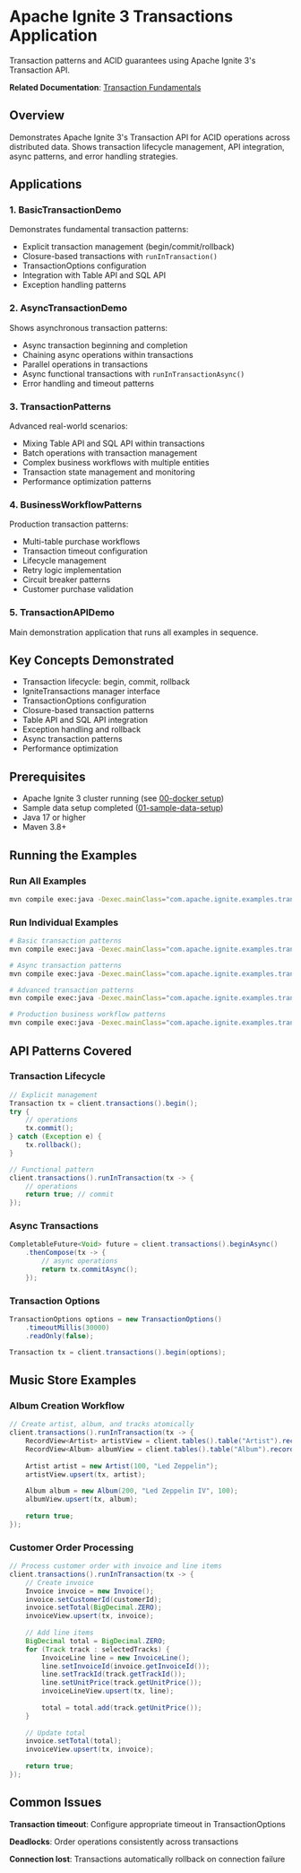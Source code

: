 # Apache Ignite 3 Transactions Application

Transaction patterns and ACID guarantees using Apache Ignite 3's Transaction API.

**Related Documentation**: [Transaction Fundamentals](../../docs/04-distributed-operations/01-transaction-fundamentals.md)

## Overview

Demonstrates Apache Ignite 3's Transaction API for ACID operations across distributed data. Shows transaction lifecycle management, API integration, async patterns, and error handling strategies.

## Applications

### 1. BasicTransactionDemo

Demonstrates fundamental transaction patterns:

- Explicit transaction management (begin/commit/rollback)
- Closure-based transactions with `runInTransaction()`
- TransactionOptions configuration
- Integration with Table API and SQL API
- Exception handling patterns

### 2. AsyncTransactionDemo  

Shows asynchronous transaction patterns:

- Async transaction beginning and completion
- Chaining async operations within transactions
- Parallel operations in transactions
- Async functional transactions with `runInTransactionAsync()`
- Error handling and timeout patterns

### 3. TransactionPatterns

Advanced real-world scenarios:

- Mixing Table API and SQL API within transactions
- Batch operations with transaction management
- Complex business workflows with multiple entities
- Transaction state management and monitoring
- Performance optimization patterns

### 4. BusinessWorkflowPatterns

Production transaction patterns:

- Multi-table purchase workflows
- Transaction timeout configuration
- Lifecycle management
- Retry logic implementation
- Circuit breaker patterns
- Customer purchase validation

### 5. TransactionAPIDemo

Main demonstration application that runs all examples in sequence.

## Key Concepts Demonstrated

- Transaction lifecycle: begin, commit, rollback
- IgniteTransactions manager interface
- TransactionOptions configuration
- Closure-based transaction patterns
- Table API and SQL API integration
- Exception handling and rollback
- Async transaction patterns
- Performance optimization

## Prerequisites

- Apache Ignite 3 cluster running (see [00-docker setup](../00-docker/README.md))
- Sample data setup completed ([01-sample-data-setup](../01-sample-data-setup/))
- Java 17 or higher
- Maven 3.8+

## Running the Examples

### Run All Examples

```bash
mvn compile exec:java -Dexec.mainClass="com.apache.ignite.examples.transactions.TransactionAPIDemo"
```

### Run Individual Examples

```bash
# Basic transaction patterns
mvn compile exec:java -Dexec.mainClass="com.apache.ignite.examples.transactions.BasicTransactionDemo"

# Async transaction patterns
mvn compile exec:java -Dexec.mainClass="com.apache.ignite.examples.transactions.AsyncTransactionDemo"

# Advanced transaction patterns
mvn compile exec:java -Dexec.mainClass="com.apache.ignite.examples.transactions.TransactionPatterns"

# Production business workflow patterns
mvn compile exec:java -Dexec.mainClass="com.apache.ignite.examples.transactions.BusinessWorkflowPatterns"
```

## API Patterns Covered

### Transaction Lifecycle

```java
// Explicit management
Transaction tx = client.transactions().begin();
try {
    // operations
    tx.commit();
} catch (Exception e) {
    tx.rollback();
}

// Functional pattern
client.transactions().runInTransaction(tx -> {
    // operations
    return true; // commit
});
```

### Async Transactions

```java
CompletableFuture<Void> future = client.transactions().beginAsync()
    .thenCompose(tx -> {
        // async operations
        return tx.commitAsync();
    });
```

### Transaction Options

```java
TransactionOptions options = new TransactionOptions()
    .timeoutMillis(30000)
    .readOnly(false);

Transaction tx = client.transactions().begin(options);
```

## Music Store Examples

### Album Creation Workflow

```java
// Create artist, album, and tracks atomically
client.transactions().runInTransaction(tx -> {
    RecordView<Artist> artistView = client.tables().table("Artist").recordView(Artist.class);
    RecordView<Album> albumView = client.tables().table("Album").recordView(Album.class);
    
    Artist artist = new Artist(100, "Led Zeppelin");
    artistView.upsert(tx, artist);
    
    Album album = new Album(200, "Led Zeppelin IV", 100);
    albumView.upsert(tx, album);
    
    return true;
});
```

### Customer Order Processing

```java
// Process customer order with invoice and line items
client.transactions().runInTransaction(tx -> {
    // Create invoice
    Invoice invoice = new Invoice();
    invoice.setCustomerId(customerId);
    invoice.setTotal(BigDecimal.ZERO);
    invoiceView.upsert(tx, invoice);
    
    // Add line items
    BigDecimal total = BigDecimal.ZERO;
    for (Track track : selectedTracks) {
        InvoiceLine line = new InvoiceLine();
        line.setInvoiceId(invoice.getInvoiceId());
        line.setTrackId(track.getTrackId());
        line.setUnitPrice(track.getUnitPrice());
        invoiceLineView.upsert(tx, line);
        
        total = total.add(track.getUnitPrice());
    }
    
    // Update total
    invoice.setTotal(total);
    invoiceView.upsert(tx, invoice);
    
    return true;
});
```

## Common Issues

**Transaction timeout**: Configure appropriate timeout in TransactionOptions

**Deadlocks**: Order operations consistently across transactions

**Connection lost**: Transactions automatically rollback on connection failure

